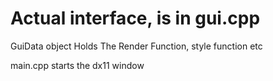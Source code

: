 <h1> Actual interface, is in gui.cpp </h1>
<p>GuiData object Holds The Render Function, style function etc<p>
main.cpp starts the dx11 window
